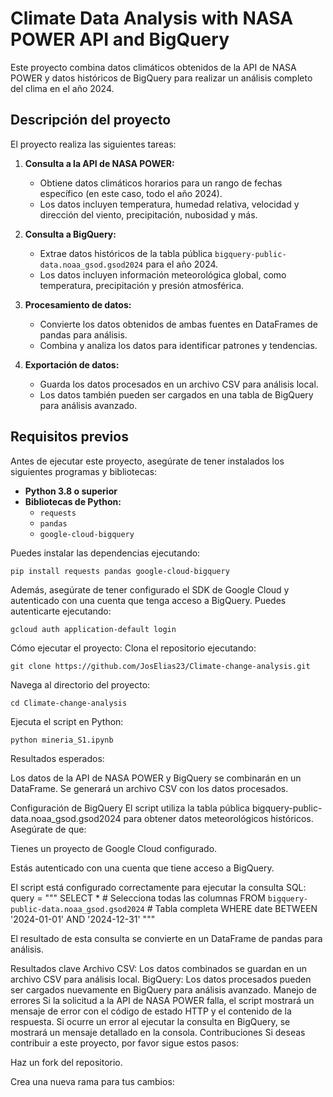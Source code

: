 # Climate Data Analysis with NASA POWER API and BigQuery

Este proyecto combina datos climáticos obtenidos de la API de NASA POWER y datos históricos de BigQuery para realizar un análisis completo del clima en el año 2024.

## Descripción del proyecto

El proyecto realiza las siguientes tareas:

1. **Consulta a la API de NASA POWER:**
   - Obtiene datos climáticos horarios para un rango de fechas específico (en este caso, todo el año 2024).
   - Los datos incluyen temperatura, humedad relativa, velocidad y dirección del viento, precipitación, nubosidad y más.

2. **Consulta a BigQuery:**
   - Extrae datos históricos de la tabla pública `bigquery-public-data.noaa_gsod.gsod2024` para el año 2024.
   - Los datos incluyen información meteorológica global, como temperatura, precipitación y presión atmosférica.

3. **Procesamiento de datos:**
   - Convierte los datos obtenidos de ambas fuentes en DataFrames de pandas para análisis.
   - Combina y analiza los datos para identificar patrones y tendencias.

4. **Exportación de datos:**
   - Guarda los datos procesados en un archivo CSV para análisis local.
   - Los datos también pueden ser cargados en una tabla de BigQuery para análisis avanzado.

## Requisitos previos

Antes de ejecutar este proyecto, asegúrate de tener instalados los siguientes programas y bibliotecas:

- **Python 3.8 o superior**
- **Bibliotecas de Python:**
  - `requests`
  - `pandas`
  - `google-cloud-bigquery`

Puedes instalar las dependencias ejecutando:

```bash
pip install requests pandas google-cloud-bigquery
```
Además, asegúrate de tener configurado el SDK de Google Cloud y autenticado con una cuenta que tenga acceso a BigQuery. Puedes autenticarte ejecutando:
```
gcloud auth application-default login
```
Cómo ejecutar el proyecto:
Clona el repositorio ejecutando:
```
git clone https://github.com/JosElias23/Climate-change-analysis.git
```
Navega al directorio del proyecto:
```
cd Climate-change-analysis
```
Ejecuta el script en Python:
```
python mineria_S1.ipynb
```

Resultados esperados:

Los datos de la API de NASA POWER y BigQuery se combinarán en un DataFrame.
Se generará un archivo CSV con los datos procesados.

Configuración de BigQuery
El script utiliza la tabla pública bigquery-public-data.noaa_gsod.gsod2024 para obtener datos meteorológicos históricos. Asegúrate de que:

Tienes un proyecto de Google Cloud configurado.

Estás autenticado con una cuenta que tiene acceso a BigQuery.

El script está configurado correctamente para ejecutar la consulta SQL:
query = """
SELECT *  # Selecciona todas las columnas
FROM `bigquery-public-data.noaa_gsod.gsod2024`  # Tabla completa
WHERE date BETWEEN '2024-01-01' AND '2024-12-31'
"""

El resultado de esta consulta se convierte en un DataFrame de pandas para análisis.

Resultados clave
Archivo CSV: Los datos combinados se guardan en un archivo CSV para análisis local.
BigQuery: Los datos procesados pueden ser cargados nuevamente en BigQuery para análisis avanzado.
Manejo de errores
Si la solicitud a la API de NASA POWER falla, el script mostrará un mensaje de error con el código de estado HTTP y el contenido de la respuesta.
Si ocurre un error al ejecutar la consulta en BigQuery, se mostrará un mensaje detallado en la consola.
Contribuciones
Si deseas contribuir a este proyecto, por favor sigue estos pasos:

Haz un fork del repositorio.

Crea una nueva rama para tus cambios:

